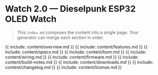 # Watch 2.0 — Dieselpunk ESP32 OLED Watch

> This `index.md` composes the content into a single page. Your generator can merge each section in order.

{{ include: content/overview.md }}
{{ include: content/features.md }}
{{ include: content/specs.md }}
{{ include: content/bom.md }}
{{ include: content/wiring.md }}
{{ include: content/firmware.md }}
{{ include: content/build-notes.md }}
{{ include: content/downloads.md }}
{{ include: content/changelog.md }}
{{ include: content/license.md }}

